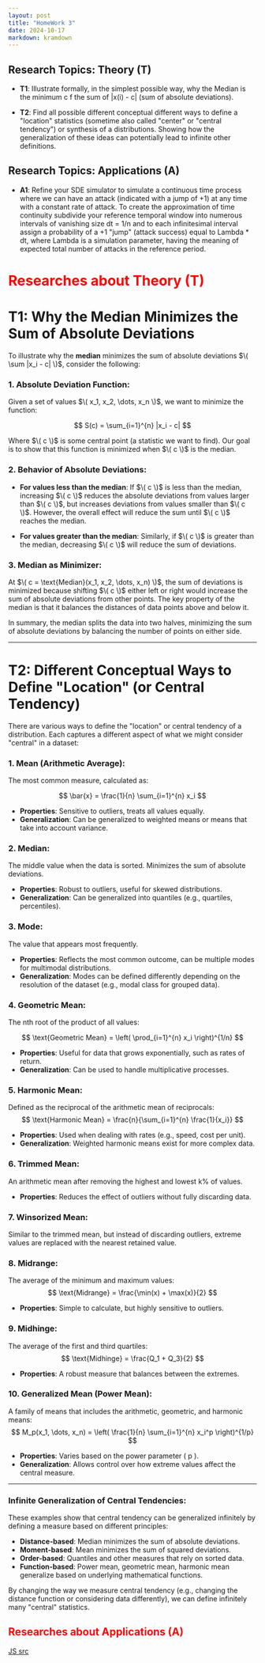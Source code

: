 ```yaml
---
layout: post
title: "HomeWork 3"
date: 2024-10-17
markdown: kramdown
---
```


## Research Topics: Theory (T)
 
- **T1**: Illustrate formally, in the simplest possible way, why the Median is the minimum c f the sum of |x(i) - c| (sum of absolute deviations).

- **T2**: Find all possible different conceptual different ways to define a "location" statistics (sometime also called "center" or "central tendency") or synthesis of a distributions. Showing how the generalization of these ideas can potentially lead to infinite other definitions. 



## Research Topics: Applications (A)

- **A1**: Refine your SDE simulator to simulate a continuous time process where we can have an attack (indicated with a jump of +1) at any time with a constant rate of attack. To create the approximation of time continuity subdivide your reference temporal window into numerous intervals of vanishing size dt = 1/n and to each infinitesimal interval assign a probability of a +1 "jump" (attack success) equal to Lambda * dt, where Lambda is a simulation parameter, having the meaning of expected total number of attacks in the reference period.


# <span style="color:red">Researches about Theory (T)</span>

# **T1: Why the Median Minimizes the Sum of Absolute Deviations**

To illustrate why the **median** minimizes the sum of absolute deviations $\( \sum |x_i - c| \)$, consider the following:

### 1. Absolute Deviation Function:
Given a set of values $\( x_1, x_2, \dots, x_n \)$, we want to minimize the function:

$$
S(c) = \sum_{i=1}^{n} |x_i - c|
$$

Where $\( c \)$ is some central point (a statistic we want to find). Our goal is to show that this function is minimized when $\( c \)$ is the median.

### 2. Behavior of Absolute Deviations:
- **For values less than the median**: If $\( c \)$ is less than the median, increasing $\( c \)$ reduces the absolute deviations from values larger than $\( c \)$, but increases deviations from values smaller than $\( c \)$. However, the overall effect will reduce the sum until $\( c \)$ reaches the median.
  
- **For values greater than the median**: Similarly, if $\( c \)$ is greater than the median, decreasing $\( c \)$ will reduce the sum of deviations.

### 3. Median as Minimizer:
At $\( c = \text{Median}(x_1, x_2, \dots, x_n) \)$, the sum of deviations is minimized because shifting $\( c \)$ either left or right would increase the sum of absolute deviations from other points. The key property of the median is that it balances the distances of data points above and below it.

In summary, the median splits the data into two halves, minimizing the sum of absolute deviations by balancing the number of points on either side.

---

# **T2: Different Conceptual Ways to Define "Location" (or Central Tendency)**

There are various ways to define the "location" or central tendency of a distribution. Each captures a different aspect of what we might consider "central" in a dataset:

### 1. **Mean (Arithmetic Average)**:
The most common measure, calculated as:

$$
\bar{x} = \frac{1}{n} \sum_{i=1}^{n} x_i
$$

- **Properties**: Sensitive to outliers, treats all values equally.
- **Generalization**: Can be generalized to weighted means or means that take into account variance.

### 2. **Median**:
The middle value when the data is sorted. Minimizes the sum of absolute deviations.

- **Properties**: Robust to outliers, useful for skewed distributions.
- **Generalization**: Can be generalized into quantiles (e.g., quartiles, percentiles).

### 3. **Mode**:
The value that appears most frequently.

- **Properties**: Reflects the most common outcome, can be multiple modes for multimodal distributions.
- **Generalization**: Modes can be defined differently depending on the resolution of the dataset (e.g., modal class for grouped data).

### 4. **Geometric Mean**:
The nth root of the product of all values:

$$
\text{Geometric Mean} = \left( \prod_{i=1}^{n} x_i \right)^{1/n}
$$

- **Properties**: Useful for data that grows exponentially, such as rates of return.
- **Generalization**: Can be used to handle multiplicative processes.

### 5. **Harmonic Mean**:
Defined as the reciprocal of the arithmetic mean of reciprocals:
$$
\text{Harmonic Mean} = \frac{n}{\sum_{i=1}^{n} \frac{1}{x_i}}
$$
- **Properties**: Used when dealing with rates (e.g., speed, cost per unit).
- **Generalization**: Weighted harmonic means exist for more complex data.

### 6. **Trimmed Mean**:
An arithmetic mean after removing the highest and lowest k% of values.

- **Properties**: Reduces the effect of outliers without fully discarding data.

### 7. **Winsorized Mean**:
Similar to the trimmed mean, but instead of discarding outliers, extreme values are replaced with the nearest retained value.

### 8. **Midrange**:
The average of the minimum and maximum values:
$$
\text{Midrange} = \frac{\min(x) + \max(x)}{2}
$$
- **Properties**: Simple to calculate, but highly sensitive to outliers.

### 9. **Midhinge**:
The average of the first and third quartiles:
$$
\text{Midhinge} = \frac{Q_1 + Q_3}{2}
$$
- **Properties**: A robust measure that balances between the extremes.

### 10. **Generalized Mean (Power Mean)**:
A family of means that includes the arithmetic, geometric, and harmonic means:
$$
M_p(x_1, \dots, x_n) = \left( \frac{1}{n} \sum_{i=1}^{n} x_i^p \right)^{1/p}
$$
- **Properties**: Varies based on the power parameter \( p \).
- **Generalization**: Allows control over how extreme values affect the central measure.

---

### Infinite Generalization of Central Tendencies:

These examples show that central tendency can be generalized infinitely by defining a measure based on different principles:
- **Distance-based**: Median minimizes the sum of absolute deviations.
- **Moment-based**: Mean minimizes the sum of squared deviations.
- **Order-based**: Quantiles and other measures that rely on sorted data.
- **Function-based**: Power mean, geometric mean, harmonic mean generalize based on underlying mathematical functions.

By changing the way we measure central tendency (e.g., changing the distance function or considering data differently), we can define infinitely many "central" statistics.



## <span style="color:red">Researches about Applications (A)</span>





[JS src](https://github.com/user0x1234/user0x1234.github.io/tree/main/src/hw3/js/)




